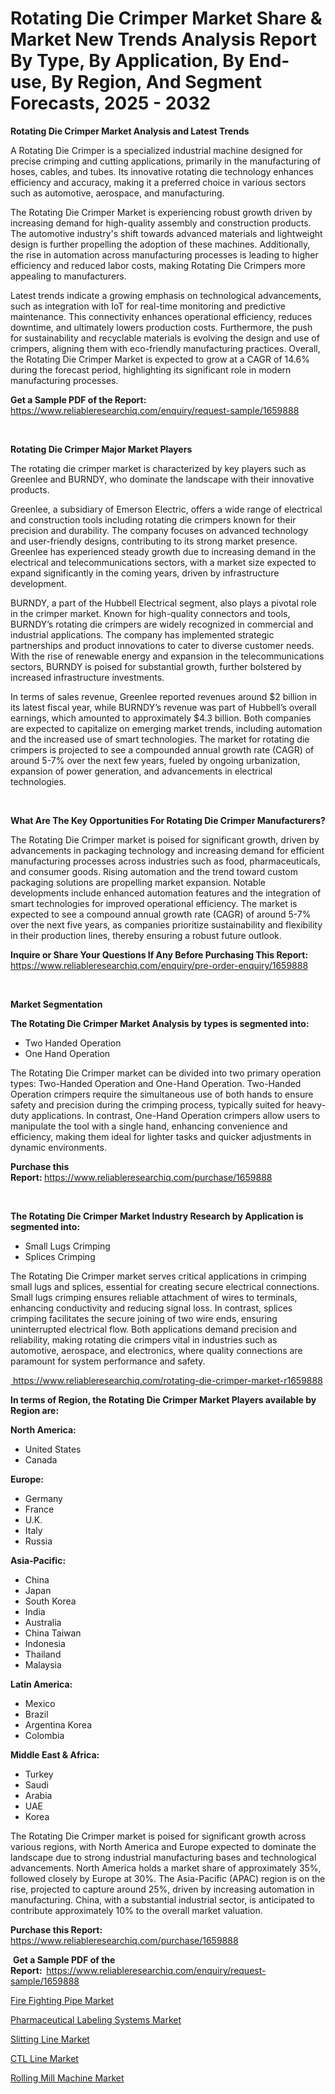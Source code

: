 <p><h1>Rotating Die Crimper Market Share & Market New Trends Analysis Report By Type, By Application, By End-use, By Region, And Segment Forecasts, 2025 - 2032</h1></p><p><strong>Rotating Die Crimper Market Analysis and Latest Trends</strong></p>
<p><p>A Rotating Die Crimper is a specialized industrial machine designed for precise crimping and cutting applications, primarily in the manufacturing of hoses, cables, and tubes. Its innovative rotating die technology enhances efficiency and accuracy, making it a preferred choice in various sectors such as automotive, aerospace, and manufacturing. </p><p>The Rotating Die Crimper Market is experiencing robust growth driven by increasing demand for high-quality assembly and construction products. The automotive industry's shift towards advanced materials and lightweight design is further propelling the adoption of these machines. Additionally, the rise in automation across manufacturing processes is leading to higher efficiency and reduced labor costs, making Rotating Die Crimpers more appealing to manufacturers.</p><p>Latest trends indicate a growing emphasis on technological advancements, such as integration with IoT for real-time monitoring and predictive maintenance. This connectivity enhances operational efficiency, reduces downtime, and ultimately lowers production costs. Furthermore, the push for sustainability and recyclable materials is evolving the design and use of crimpers, aligning them with eco-friendly manufacturing practices. Overall, the Rotating Die Crimper Market is expected to grow at a CAGR of 14.6% during the forecast period, highlighting its significant role in modern manufacturing processes.</p></p>
<p><strong>Get a Sample PDF of the Report:&nbsp;</strong> <a href="https://www.reliableresearchiq.com/enquiry/request-sample/1659888?utm_campaign=1896&utm_medium=2&utm_source=Github&utm_content=ia&utm_term=10042025&utm_id=rotating-die-crimper">https://www.reliableresearchiq.com/enquiry/request-sample/1659888</a></p>
<p>&nbsp;</p>
<p><strong>Rotating Die Crimper Major Market Players</strong></p>
<p><p>The rotating die crimper market is characterized by key players such as Greenlee and BURNDY, who dominate the landscape with their innovative products. </p><p>Greenlee, a subsidiary of Emerson Electric, offers a wide range of electrical and construction tools including rotating die crimpers known for their precision and durability. The company focuses on advanced technology and user-friendly designs, contributing to its strong market presence. Greenlee has experienced steady growth due to increasing demand in the electrical and telecommunications sectors, with a market size expected to expand significantly in the coming years, driven by infrastructure development.</p><p>BURNDY, a part of the Hubbell Electrical segment, also plays a pivotal role in the crimper market. Known for high-quality connectors and tools, BURNDY’s rotating die crimpers are widely recognized in commercial and industrial applications. The company has implemented strategic partnerships and product innovations to cater to diverse customer needs. With the rise of renewable energy and expansion in the telecommunications sectors, BURNDY is poised for substantial growth, further bolstered by increased infrastructure investments.</p><p>In terms of sales revenue, Greenlee reported revenues around $2 billion in its latest fiscal year, while BURNDY’s revenue was part of Hubbell’s overall earnings, which amounted to approximately $4.3 billion. Both companies are expected to capitalize on emerging market trends, including automation and the increased use of smart technologies. The market for rotating die crimpers is projected to see a compounded annual growth rate (CAGR) of around 5-7% over the next few years, fueled by ongoing urbanization, expansion of power generation, and advancements in electrical technologies.</p></p>
<p>&nbsp;</p>
<p><strong>What Are The Key Opportunities For Rotating Die Crimper Manufacturers?</strong></p>
<p><p>The Rotating Die Crimper market is poised for significant growth, driven by advancements in packaging technology and increasing demand for efficient manufacturing processes across industries such as food, pharmaceuticals, and consumer goods. Rising automation and the trend toward custom packaging solutions are propelling market expansion. Notable developments include enhanced automation features and the integration of smart technologies for improved operational efficiency. The market is expected to see a compound annual growth rate (CAGR) of around 5-7% over the next five years, as companies prioritize sustainability and flexibility in their production lines, thereby ensuring a robust future outlook.</p></p>
<p><strong>Inquire or Share Your Questions If Any Before Purchasing This Report:</strong> <a href="https://www.reliableresearchiq.com/enquiry/pre-order-enquiry/1659888?utm_campaign=1896&utm_medium=2&utm_source=Github&utm_content=ia&utm_term=10042025&utm_id=rotating-die-crimper">https://www.reliableresearchiq.com/enquiry/pre-order-enquiry/1659888</a></p>
<p>&nbsp;</p>
<p><strong>Market Segmentation</strong></p>
<p><strong>The Rotating Die Crimper Market Analysis by types is segmented into:</strong></p>
<p><ul><li>Two Handed Operation</li><li>One Hand Operation</li></ul></p>
<p><p>The Rotating Die Crimper market can be divided into two primary operation types: Two-Handed Operation and One-Hand Operation. Two-Handed Operation crimpers require the simultaneous use of both hands to ensure safety and precision during the crimping process, typically suited for heavy-duty applications. In contrast, One-Hand Operation crimpers allow users to manipulate the tool with a single hand, enhancing convenience and efficiency, making them ideal for lighter tasks and quicker adjustments in dynamic environments.</p></p>
<p><strong>Purchase this Report:&nbsp;</strong><a href="https://www.reliableresearchiq.com/purchase/1659888?utm_campaign=1896&utm_medium=2&utm_source=Github&utm_content=ia&utm_term=10042025&utm_id=rotating-die-crimper">https://www.reliableresearchiq.com/purchase/1659888</a></p>
<p>&nbsp;</p>
<p><strong>The Rotating Die Crimper Market Industry Research by Application is segmented into:</strong></p>
<p><ul><li>Small Lugs Crimping</li><li>Splices Crimping</li></ul></p>
<p><p>The Rotating Die Crimper market serves critical applications in crimping small lugs and splices, essential for creating secure electrical connections. Small lugs crimping ensures reliable attachment of wires to terminals, enhancing conductivity and reducing signal loss. In contrast, splices crimping facilitates the secure joining of two wire ends, ensuring uninterrupted electrical flow. Both applications demand precision and reliability, making rotating die crimpers vital in industries such as automotive, aerospace, and electronics, where quality connections are paramount for system performance and safety.</p></p>
<p><a href="https://www.reliableresearchiq.com/rotating-die-crimper-market-r1659888?utm_campaign=1896&utm_medium=2&utm_source=Github&utm_content=ia&utm_term=10042025&utm_id=rotating-die-crimper">&nbsp;https://www.reliableresearchiq.com/rotating-die-crimper-market-r1659888</a></p>
<p><strong>In terms of Region, the Rotating Die Crimper Market Players available by Region are:</strong></p>
<p>
    <p> <strong> North America: </strong>
        <ul>
            <li>United States</li>
            <li>Canada</li>
        </ul>
        </p> 
    <p> <strong> Europe: </strong>
        <ul>
            <li>Germany</li>
            <li>France</li>
            <li>U.K.</li>
            <li>Italy</li>
            <li>Russia</li>
        </ul>
        </p> 
    <p> <strong> Asia-Pacific: </strong>
        <ul>
            <li>China</li>
            <li>Japan</li>
            <li>South Korea</li>
            <li>India</li>
            <li>Australia</li>
            <li>China Taiwan</li>
            <li>Indonesia</li>
            <li>Thailand</li>
            <li>Malaysia</li>
        </ul>
        </p> 
    <p> <strong> Latin America: </strong>
        <ul>
            <li>Mexico</li>
            <li>Brazil</li>
            <li>Argentina Korea</li>
            <li>Colombia</li>
        </ul>
        </p> 
    <p> <strong> Middle East & Africa: </strong>
        <ul>
            <li>Turkey</li>
            <li>Saudi</li>
            <li>Arabia</li>
            <li>UAE</li>
            <li>Korea</li>
        </ul>
    </p>
    </p>
<p><p>The Rotating Die Crimper market is poised for significant growth across various regions, with North America and Europe expected to dominate the landscape due to strong industrial manufacturing bases and technological advancements. North America holds a market share of approximately 35%, followed closely by Europe at 30%. The Asia-Pacific (APAC) region is on the rise, projected to capture around 25%, driven by increasing automation in manufacturing. China, with a substantial industrial sector, is anticipated to contribute approximately 10% to the overall market valuation.</p></p>
<p><strong>Purchase this Report: </strong><a href="https://www.reliableresearchiq.com/purchase/1659888?utm_campaign=1896&utm_medium=2&utm_source=Github&utm_content=ia&utm_term=10042025&utm_id=rotating-die-crimper">https://www.reliableresearchiq.com/purchase/1659888</a></p>
<p>&nbsp;<strong>Get a Sample PDF of the Report:&nbsp;&nbsp;</strong><a href="https://www.reliableresearchiq.com/enquiry/request-sample/1659888?utm_campaign=1896&utm_medium=2&utm_source=Github&utm_content=ia&utm_term=10042025&utm_id=rotating-die-crimper">https://www.reliableresearchiq.com/enquiry/request-sample/1659888</a></p>
<p><strong></strong></p>
<p><p><a href="https://github.com/shamprenadw7/Market-Research-Report-List-1/blob/main/fire-fighting-pipe-market.md?utm_campaign=1896&utm_medium=2&utm_source=Github&utm_content=ia&utm_term=10042025&utm_id=rotating-die-crimper">Fire Fighting Pipe Market</a></p><p><a href="https://github.com/abararybar2x/Market-Research-Report-List-1/blob/main/pharmaceutical-labeling-systems-market.md?utm_campaign=1896&utm_medium=2&utm_source=Github&utm_content=ia&utm_term=10042025&utm_id=rotating-die-crimper">Pharmaceutical Labeling Systems Market</a></p><p><a href="https://github.com/parthplagaf6/Market-Research-Report-List-1/blob/main/slitting-line-market.md?utm_campaign=1896&utm_medium=2&utm_source=Github&utm_content=ia&utm_term=10042025&utm_id=rotating-die-crimper">Slitting Line Market</a></p><p><a href="https://github.com/estaykaleslo/Market-Research-Report-List-1/blob/main/ctl-line-market.md?utm_campaign=1896&utm_medium=2&utm_source=Github&utm_content=ia&utm_term=10042025&utm_id=rotating-die-crimper">CTL Line Market</a></p><p><a href="https://github.com/tandyorandby/Market-Research-Report-List-1/blob/main/rolling-mill-machine-market.md?utm_campaign=1896&utm_medium=2&utm_source=Github&utm_content=ia&utm_term=10042025&utm_id=rotating-die-crimper">Rolling Mill Machine Market</a></p></p>